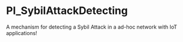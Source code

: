 # PI_SybilAttackDetecting
A mechanism for detecting a Sybil Attack in a ad-hoc network with IoT applications!
